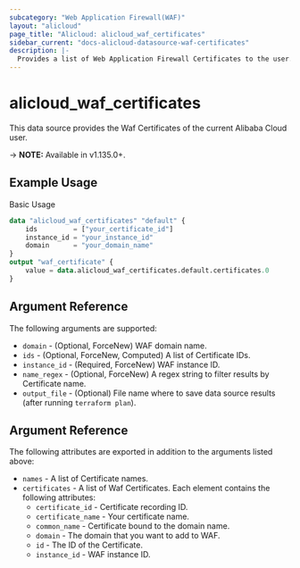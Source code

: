 ```yaml
---
subcategory: "Web Application Firewall(WAF)"
layout: "alicloud"
page_title: "Alicloud: alicloud_waf_certificates"
sidebar_current: "docs-alicloud-datasource-waf-certificates"
description: |-
  Provides a list of Web Application Firewall Certificates to the user.
---
```


# alicloud\_waf\_certificates

This data source provides the Waf Certificates of the current Alibaba Cloud user.

-> **NOTE:** Available in v1.135.0+.

## Example Usage

Basic Usage

```terraform
data "alicloud_waf_certificates" "default" {
	ids         = ["your_certificate_id"]
	instance_id = "your_instance_id"
	domain      = "your_domain_name"
}
output "waf_certificate" {
	value = data.alicloud_waf_certificates.default.certificates.0
}

```

## Argument Reference

The following arguments are supported:

* `domain` - (Optional, ForceNew) WAF domain name.
* `ids` - (Optional, ForceNew, Computed)  A list of Certificate IDs.
* `instance_id` - (Required, ForceNew) WAF instance ID.
* `name_regex` - (Optional, ForceNew) A regex string to filter results by Certificate name.
* `output_file` - (Optional) File name where to save data source results (after running `terraform plan`).

## Argument Reference

The following attributes are exported in addition to the arguments listed above:

* `names` - A list of Certificate names.
* `certificates` - A list of Waf Certificates. Each element contains the following attributes:
	* `certificate_id` - Certificate recording ID.
	* `certificate_name` - Your certificate name.
	* `common_name` - Certificate bound to the domain name.
	* `domain` - The domain that you want to add to WAF.
	* `id` - The ID of the Certificate.
	* `instance_id` - WAF instance ID.
	